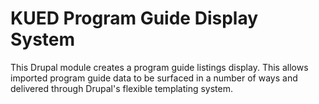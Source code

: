 # KUED Program Guide Display System
This Drupal module creates a program guide listings display.  This allows imported program guide data to be surfaced in a number of ways and delivered through Drupal's flexible templating system.
